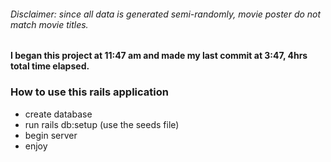 ###### Disclaimer: since all data is generated semi-randomly, movie poster do not match movie titles.


#### I began this project at 11:47 am and made my last commit at 3:47, 4hrs total time elapsed.


### How to use this rails application

- create database
- run rails db:setup (use the seeds file)
- begin server
- enjoy
